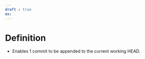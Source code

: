 ```yaml
---
draft : true
mx:  
---
```


# Definition
- Enables 1 commit to be appended to the current working HEAD.
